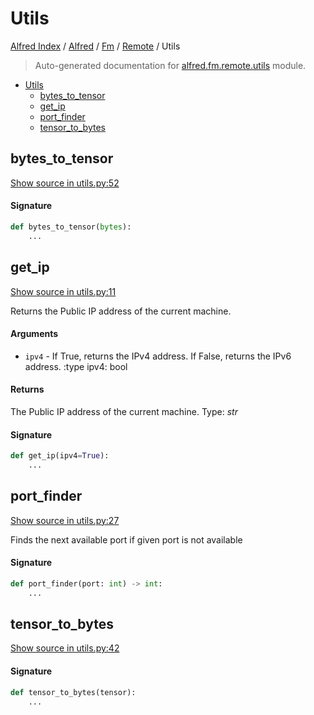 # Utils

[Alfred Index](../../../README.md#alfred-index) /
[Alfred](../../index.md#alfred) /
[Fm](../index.md#fm) /
[Remote](./index.md#remote) /
Utils

> Auto-generated documentation for [alfred.fm.remote.utils](../../../../alfred/fm/remote/utils.py) module.

- [Utils](#utils)
  - [bytes_to_tensor](#bytes_to_tensor)
  - [get_ip](#get_ip)
  - [port_finder](#port_finder)
  - [tensor_to_bytes](#tensor_to_bytes)

## bytes_to_tensor

[Show source in utils.py:52](../../../../alfred/fm/remote/utils.py#L52)

#### Signature

```python
def bytes_to_tensor(bytes):
    ...
```



## get_ip

[Show source in utils.py:11](../../../../alfred/fm/remote/utils.py#L11)

Returns the Public IP address of the current machine.

#### Arguments

- `ipv4` - If True, returns the IPv4 address. If False, returns the IPv6 address.
:type ipv4: bool

#### Returns

The Public IP address of the current machine.
Type: *str*

#### Signature

```python
def get_ip(ipv4=True):
    ...
```



## port_finder

[Show source in utils.py:27](../../../../alfred/fm/remote/utils.py#L27)

Finds the next available port if given port is not available

#### Signature

```python
def port_finder(port: int) -> int:
    ...
```



## tensor_to_bytes

[Show source in utils.py:42](../../../../alfred/fm/remote/utils.py#L42)

#### Signature

```python
def tensor_to_bytes(tensor):
    ...
```